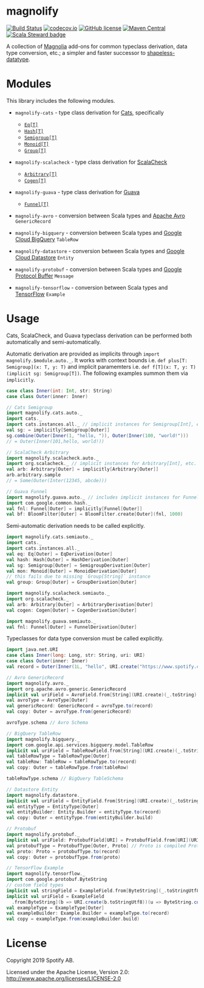 magnolify
=========

[![Build Status](https://travis-ci.org/spotify/magnolify.svg?branch=master)](https://travis-ci.org/spotify/magnolify)
[![codecov.io](https://codecov.io/github/spotify/magnolify/coverage.svg?branch=master)](https://codecov.io/github/spotify/magnolify?branch=master)
[![GitHub license](https://img.shields.io/github/license/spotify/magnolify.svg)](./LICENSE)
[![Maven Central](https://img.shields.io/maven-central/v/com.spotify/magnolify-shared_2.13.svg)](https://maven-badges.herokuapp.com/maven-central/com.spotify/magnolify-shared_2.13)
[![Scala Steward badge](https://img.shields.io/badge/Scala_Steward-helping-brightgreen.svg?style=flat&logo=data:image/png;base64,iVBORw0KGgoAAAANSUhEUgAAAA4AAAAQCAMAAAARSr4IAAAAVFBMVEUAAACHjojlOy5NWlrKzcYRKjGFjIbp293YycuLa3pYY2LSqql4f3pCUFTgSjNodYRmcXUsPD/NTTbjRS+2jomhgnzNc223cGvZS0HaSD0XLjbaSjElhIr+AAAAAXRSTlMAQObYZgAAAHlJREFUCNdNyosOwyAIhWHAQS1Vt7a77/3fcxxdmv0xwmckutAR1nkm4ggbyEcg/wWmlGLDAA3oL50xi6fk5ffZ3E2E3QfZDCcCN2YtbEWZt+Drc6u6rlqv7Uk0LdKqqr5rk2UCRXOk0vmQKGfc94nOJyQjouF9H/wCc9gECEYfONoAAAAASUVORK5CYII=)](https://scala-steward.org)

A collection of [Magnolia](https://github.com/propensive/magnolia) add-ons for common typeclass derivation, data type conversion, etc.; a simpler and faster successor to [shapeless-datatype](https://github.com/nevillelyh/shapeless-datatype).

# Modules

This library includes the following modules.

- `magnolify-cats` - type class derivation for [Cats](https://github.com/typelevel/cats), specifically
  - [`Eq[T]`](https://typelevel.org/cats/api/cats/kernel/Eq.html)
  - [`Hash[T]`](https://typelevel.org/cats/api/cats/kernel/Hash.html)
  - [`Semigroup[T]`](https://typelevel.org/cats/api/cats/kernel/Semigroup.html)
  - [`Monoid[T]`](https://typelevel.org/cats/api/cats/kernel/Monoid.html)
  - [`Group[T]`](https://typelevel.org/cats/api/cats/kernel/Group.html)
- `magnolify-scalacheck` - type class derivation for [ScalaCheck](https://github.com/typelevel/scalacheck)
  - [`Arbitrary[T]`](https://github.com/typelevel/scalacheck/blob/master/doc/UserGuide.md#universally-quantified-properties)
  - [`Cogen[T]`](https://github.com/typelevel/scalacheck/blob/master/src/main/scala/org/scalacheck/Cogen.scala)
- `magnolify-guava` - type class derivation for [Guava](https://guava.dev)
  - [`Funnel[T]`](https://guava.dev/releases/snapshot-jre/api/docs/com/google/common/hash/Funnel.html)

- `magnolify-avro` - conversion between Scala types and [Apache Avro](https://github.com/apache/avro) `GenericRecord`
- `magnolify-bigquery` - conversion between Scala types and [Google Cloud BigQuery](https://cloud.google.com/bigquery/) `TableRow`
- `magnolify-datastore` - conversion between Scala types and [Google Cloud Datastore](https://cloud.google.com/datastore/) `Entity`
- `magnolify-protobuf` - conversion between Scala types and [Google Protocol Buffer](https://developers.google.com/protocol-buffers/docs/overview) `Message`
- `magnolify-tensorflow` - conversion between Scala types and [TensorFlow](https://www.tensorflow.org/) `Example`

# Usage

Cats, ScalaCheck, and Guava typeclass derivation can be performed both automatically and semi-automatically.

Automatic derivation are provided as implicits through `import magnolify.$module.auto._`.  It works with context bounds i.e. `def plus[T: Semigroup](x: T, y: T)` and implicit paramemters i.e. `def f[T](x: T, y: T)(implicit sg: Semigroup[T])`. The following examples summon them via `implicitly`.

```scala
case class Inner(int: Int, str: String)
case class Outer(inner: Inner)

// Cats Semigroup
import magnolify.cats.auto._
import cats._
import cats.instances.all._ // implicit instances for Semigroup[Int], etc.
val sg: = implicitly[Semigroup[Outer]]
sg.combine(Outer(Inner(1, "hello, ")), Outer(Inner(100, "world!")))
// = Outer(Inner(101,hello, world!))

// ScalaCheck Arbitrary
import magnolify.scalacheck.auto._
import org.scalacheck._ // implicit instances for Arbitrary[Int], etc.
val arb: Arbitrary[Outer] = implicitly[Arbitrary[Outer]]
arb.arbitrary.sample
// = Some(Outer(Inter(12345, abcde)))

// Guava Funnel
import magnolify.guava.auto._ // includes implicit instances for Funnel[Int], etc.
import com.google.common.hash._
val fnl: Funnel[Outer] = implicitly[Funnel[Outer]]
val bf: BloomFilter[Outer] = BloomFilter.create[Outer](fnl, 1000)
```

Semi-automatic derivation needs to be called explicitly.

```scala
import magnolify.cats.semiauto._
import cats._
import cats.instances.all._
val eq: Eq[Outer] = EqDerivation[Outer]
val hash: Hash[Outer] = HashDerivation[Outer]
val sg: Semigroup[Outer] = SemigroupDerivation[Outer]
val mon: Monoid[Outer] = MonoidDerivation[Outer]
// this fails due to missing `Group[String]` instance
val group: Group[Outer] = GroupDerivation[Outer]

import magnolify.scalacheck.semiauto._
import org.scalacheck._
val arb: Arbitrary[Outer] = ArbitraryDerivation[Outer]
val cogen: Cogen[Outer] = CogenDerivation[Outer]

import magnolify.guava.semiauto._
val fnl: Funnel[Outer] = FunnelDerivation[Outer]
```

Typeclasses for data type conversion must be called explicitly.

```scala
import java.net.URI
case class Inner(long: Long, str: String, uri: URI)
case class Outer(inner: Inner)
val record = Outer(Inner(1L, "hello", URI.create("https://www.spotify.com")))

// Avro GenericRecord
import magnolify.avro._
import org.apache.avro.generic.GenericRecord
implicit val uriField = AvroField.from[String](URI.create)(_.toString) // custom field type
val avroType = AvroType[Outer]
val genericRecord: GenericRecord = avroType.to(record)
val copy: Outer = avroType.from(genericRecord)

avroType.schema // Avro Schema

// BigQuery TableRow
import magnolify.bigquery._
import com.google.api.services.bigquery.model.TableRow
implicit val uriField = TableRowField.from[String](URI.create)(_.toString) // custom field type
val tableRowType = TableRowType[Outer]
val tableRow: TableRow = tableRowType.to(record)
val copy: Outer = tableRowType.from(tableRow)

tableRowType.schema // BigQuery TableSchema

// Datastore Entity
import magnolify.datastore._
implicit val uriField = EntityField.from[String](URI.create)(_.toString) // custom field type
val entityType = EntityType[Outer]
val entityBuilder: Entity.Builder = entityType.to(record)
val copy: Outer = entityType.from(entityBuilder.build)

// Protobuf
import magnolify.protobuf._
implicit val uriField: ProtobufField[URI] = ProtobufField.from[URI](URI.create)(_.toString)
val protobufType = ProtobufType[Outer, Proto] // Proto is compiled Protobuf Message
val proto: Proto = protobufType.to(record)
val copy: Outer = protobufType.from(proto)

// TensorFlow Example
import magnolify.tensorflow._
import com.google.protobuf.ByteString
// custom field types
implicit val stringField = ExampleField.from[ByteString](_.toStringUtf8)(ByteString.copyFromUtf8)
implicit val uriField = ExampleField
  .from[ByteString](b => URI.create(b.toStringUtf8))(u => ByteString.copyFromUtf8(u.toString))
val exampleType = ExampleType[Outer]
val exampleBuilder: Example.Builder = exampleType.to(record)
val copy = exampleType.from(exampleBuilder.build)
```

# License

Copyright 2019 Spotify AB.

Licensed under the Apache License, Version 2.0: http://www.apache.org/licenses/LICENSE-2.0
